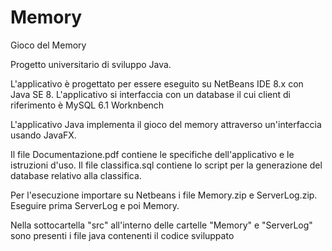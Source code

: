 # Memory
Gioco del Memory

Progetto universitario di sviluppo Java.

L'applicativo è progettato per essere eseguito su NetBeans IDE 8.x con Java SE 8.
L'applicativo si interfaccia con un database il cui client di riferimento è MySQL 6.1 Worknbench

L'applicativo Java implementa il gioco del memory attraverso un'interfaccia usando JavaFX.

Il file Documentazione.pdf contiene le specifiche dell'applicativo e le istruzioni d'uso.
Il file classifica.sql contiene lo script per la generazione del database relativo alla classifica.

Per l'esecuzione importare su Netbeans i file Memory.zip e ServerLog.zip.
Eseguire prima ServerLog e poi Memory.

Nella sottocartella "src" all'interno delle cartelle "Memory" e "ServerLog" sono presenti i file java contenenti il codice sviluppato
